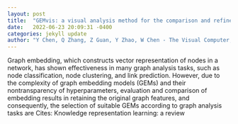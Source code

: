 ```yaml
---
layout: post
title:  "GEMvis: a visual analysis method for the comparison and refinement of graph embedding models"
date:   2022-06-23 20:09:31 -0400
categories: jekyll update
author: "Y Chen, Q Zhang, Z Guan, Y Zhao, W Chen - The Visual Computer, 2022"
---
```

Graph embedding, which constructs vector representation of nodes in a network, has shown effectiveness in many graph analysis tasks, such as node classification, node clustering, and link prediction. However, due to the complexity of graph embedding models (GEMs) and their nontransparency of hyperparameters, evaluation and comparison of embedding results in retaining the original graph features, and consequently, the selection of suitable GEMs according to graph analysis tasks are  Cites: Knowledge representation learning: a review